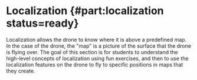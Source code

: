 # Localization {#part:localization status=ready}

Localization allows the drone to know where it is above a predefined map. In the case of the drone, the "map" is a picture of the surface that the drone is flying over. The goal of this section is for students to understand the high-level concepts of localization using fun exercises, and then to use the localization features on the drone to fly to specific positions in maps that they create.
